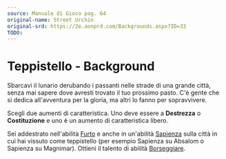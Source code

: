 ```yaml
---
source: Manuale di Gioco pag. 64
original-name: Street Urchin
original-srd: https://2e.aonprd.com/Backgrounds.aspx?ID=33
TODO:
---
```


# Teppistello - Background

Sbarcavi il lunario derubando i passanti nelle strade di una grande città, senza
mai sapere dove avresti trovato il tuo prossimo pasto. C'è gente che si dedica
all'avventura per la gloria, ma altri lo fanno per sopravvivere.

Scegli due aumenti di caratteristica. Uno deve essere a **Destrezza** o
**Costituzione** e uno è un aumento di caratteristica libero.

Sei addestrato nell'abilità [Furto](/abilita/furto) e anche in un'abilità
[Sapienza](/abilita/sapienza) sulla città in cui hai vissuto come teppistello
(per esempio Sapienza su Absalom o Sapienza su Magnimar). Ottieni il talento di
abilità [Borseggiare](/talenti/generici/borseggiare).
